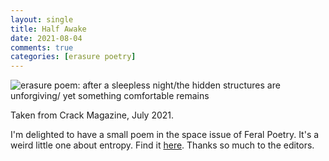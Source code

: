 ```yaml
---
layout: single
title: Half Awake
date: 2021-08-04
comments: true
categories: [erasure poetry]
---
```

<img src="https://www.davidralphlewis.co.uk/assets/images/articles/2021/halfawake.jpeg" alt="erasure poem: after a sleepless night/the hidden structures are unforgiving/ yet something comfortable remains" title="The magazine fought me on their choice of background" class="responsive"><br>

Taken from Crack Magazine, July 2021.

I'm delighted to have a small poem in the space issue of Feral Poetry. It's a weird little one about entropy. Find it [here](https://feralpoetry.net/the-universe-yearns-to-be-silent-and-still-by-david-ralph-lewis). Thanks so much to the editors.
